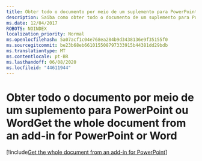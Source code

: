 ```yaml
---
title: Obter todo o documento por meio de um suplemento para PowerPoint
description: Saiba como obter todo o documento de um suplemento para PowerPoint ou Word.
ms.date: 12/04/2017
ROBOTS: NOINDEX
localization_priority: Normal
ms.openlocfilehash: 5a07acf1c04e768ea284b9d3438136e9f35155f0
ms.sourcegitcommit: be23b68eb661015508797333915b44381dd29bdb
ms.translationtype: MT
ms.contentlocale: pt-BR
ms.lasthandoff: 06/08/2020
ms.locfileid: "44611944"
---
```

# <a name="get-the-whole-document-from-an-add-in-for-powerpoint-or-word"></a><span data-ttu-id="76501-103">Obter todo o documento por meio de um suplemento para PowerPoint ou Word</span><span class="sxs-lookup"><span data-stu-id="76501-103">Get the whole document from an add-in for PowerPoint or Word</span></span>

[!include[Get the whole document from an add-in for PowerPoint](../includes/file-get-the-whole-document-from-an-add-in-for-powerpoint-or-word.md)]
